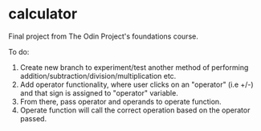 # calculator
Final project from The Odin Project's foundations course.

To do:

1. Create new branch to experiment/test another method of performing addition/subtraction/division/multiplication etc.
2. Add operator functionality, where user clicks on an "operator" (i.e +/-) and that sign is assigned to "operator" variable.
3. From there, pass operator and operands to operate function.
4. Operate function will call the correct operation based on the operator passed.
